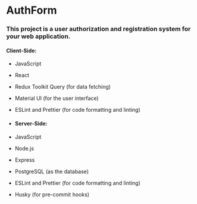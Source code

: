# AuthForm
### This project is a user authorization and registration system for your web application.

#### Client-Side:

- JavaScript
- React
- Redux Toolkit Query (for data fetching)
- Material UI (for the user interface)
- ESLint and Prettier (for code formatting and linting)

- #### Server-Side:

- JavaScript
- Node.js
- Express
- PostgreSQL (as the database)
- ESLint and Prettier (for code formatting and linting)
- Husky (for pre-commit hooks)
